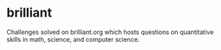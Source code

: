 # brilliant
Challenges solved on brilliant.org which hosts questions on quantitative skills in math, science, and computer science.
